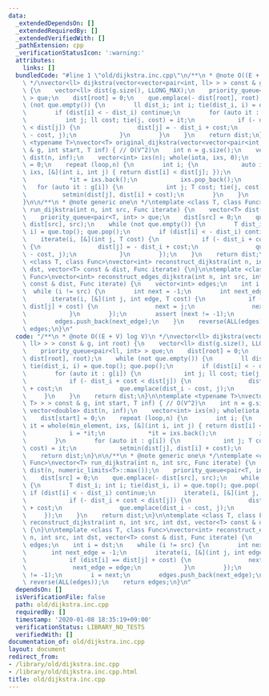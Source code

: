 ```yaml
---
data:
  _extendedDependsOn: []
  _extendedRequiredBy: []
  _extendedVerifiedWith: []
  _pathExtension: cpp
  _verificationStatusIcon: ':warning:'
  attributes:
    links: []
  bundledCode: "#line 1 \"old/dijkstra.inc.cpp\"\n/**\n * @note O((E + V) log V)\n\
    \ */\nvector<ll> dijkstra(vector<vector<pair<int, ll> > > const & g, int root)\
    \ {\n    vector<ll> dist(g.size(), LLONG_MAX);\n    priority_queue<pair<ll, int>\
    \ > que;\n    dist[root] = 0;\n    que.emplace(- dist[root], root);\n    while\
    \ (not que.empty()) {\n        ll dist_i; int i; tie(dist_i, i) = que.top(); que.pop();\n\
    \        if (dist[i] < - dist_i) continue;\n        for (auto it : g[i]) {\n \
    \           int j; ll cost; tie(j, cost) = it;\n            if (- dist_i + cost\
    \ < dist[j]) {\n                dist[j] = - dist_i + cost;\n                que.emplace(dist_i\
    \ - cost, j);\n            }\n        }\n    }\n    return dist;\n}\n\ntemplate\
    \ <typename T>\nvector<T> original_dijkstra(vector<vector<pair<int, T> > > const\
    \ & g, int start, T inf) { // O(V^2)\n    int n = g.size();\n    vector<double>\
    \ dist(n, inf);\n    vector<int> ixs(n); whole(iota, ixs, 0);\n    dist[start]\
    \ = 0;\n    repeat (loop,n) {\n        int i; {\n            auto it = whole(min_element,\
    \ ixs, [&](int i, int j) { return dist[i] < dist[j]; });\n            i = *it;\n\
    \            *it = ixs.back();\n            ixs.pop_back();\n        }\n     \
    \   for (auto it : g[i]) {\n            int j; T cost; tie(j, cost) = it;\n  \
    \          setmin(dist[j], dist[i] + cost);\n        }\n    }\n    return dist;\n\
    }\n\n/**\n * @note generic one\n */\ntemplate <class T, class Func>\nvector<T>\
    \ run_dijkstra(int n, int src, Func iterate) {\n    vector<T> dist(n, numeric_limits<T>::max());\n\
    \    priority_queue<pair<T, int> > que;\n    dist[src] = 0;\n    que.emplace(-\
    \ dist[src], src);\n    while (not que.empty()) {\n        T dist_i; int i; tie(dist_i,\
    \ i) = que.top(); que.pop();\n        if (dist[i] < - dist_i) continue;\n    \
    \    iterate(i, [&](int j, T cost) {\n            if (- dist_i + cost < dist[j])\
    \ {\n                dist[j] = - dist_i + cost;\n                que.emplace(dist_i\
    \ - cost, j);\n            }\n        });\n    }\n    return dist;\n}\n\ntemplate\
    \ <class T, class Func>\nvector<int> reconstruct_dijkstra(int n, int src, int\
    \ dst, vector<T> const & dist, Func iterate) {\n}\n\ntemplate <class T, class\
    \ Func>\nvector<int> reconstruct_edges_dijkstra(int n, int src, int dst, vector<T>\
    \ const & dist, Func iterate) {\n    vector<int> edges;\n    int i = dst;\n  \
    \  while (i != src) {\n        int next = -1;\n        int next_edge = -1;\n \
    \       iterate(i, [&](int j, int edge, T cost) {\n            if (dist[i] ==\
    \ dist[j] + cost) {\n                next = j;\n                next_edge = edge;\n\
    \            }\n        });\n        assert (next != -1);\n        i = next;\n\
    \        edges.push_back(next_edge);\n    }\n    reverse(ALL(edges));\n    return\
    \ edges;\n}\n"
  code: "/**\n * @note O((E + V) log V)\n */\nvector<ll> dijkstra(vector<vector<pair<int,\
    \ ll> > > const & g, int root) {\n    vector<ll> dist(g.size(), LLONG_MAX);\n\
    \    priority_queue<pair<ll, int> > que;\n    dist[root] = 0;\n    que.emplace(-\
    \ dist[root], root);\n    while (not que.empty()) {\n        ll dist_i; int i;\
    \ tie(dist_i, i) = que.top(); que.pop();\n        if (dist[i] < - dist_i) continue;\n\
    \        for (auto it : g[i]) {\n            int j; ll cost; tie(j, cost) = it;\n\
    \            if (- dist_i + cost < dist[j]) {\n                dist[j] = - dist_i\
    \ + cost;\n                que.emplace(dist_i - cost, j);\n            }\n   \
    \     }\n    }\n    return dist;\n}\n\ntemplate <typename T>\nvector<T> original_dijkstra(vector<vector<pair<int,\
    \ T> > > const & g, int start, T inf) { // O(V^2)\n    int n = g.size();\n   \
    \ vector<double> dist(n, inf);\n    vector<int> ixs(n); whole(iota, ixs, 0);\n\
    \    dist[start] = 0;\n    repeat (loop,n) {\n        int i; {\n            auto\
    \ it = whole(min_element, ixs, [&](int i, int j) { return dist[i] < dist[j]; });\n\
    \            i = *it;\n            *it = ixs.back();\n            ixs.pop_back();\n\
    \        }\n        for (auto it : g[i]) {\n            int j; T cost; tie(j,\
    \ cost) = it;\n            setmin(dist[j], dist[i] + cost);\n        }\n    }\n\
    \    return dist;\n}\n\n/**\n * @note generic one\n */\ntemplate <class T, class\
    \ Func>\nvector<T> run_dijkstra(int n, int src, Func iterate) {\n    vector<T>\
    \ dist(n, numeric_limits<T>::max());\n    priority_queue<pair<T, int> > que;\n\
    \    dist[src] = 0;\n    que.emplace(- dist[src], src);\n    while (not que.empty())\
    \ {\n        T dist_i; int i; tie(dist_i, i) = que.top(); que.pop();\n       \
    \ if (dist[i] < - dist_i) continue;\n        iterate(i, [&](int j, T cost) {\n\
    \            if (- dist_i + cost < dist[j]) {\n                dist[j] = - dist_i\
    \ + cost;\n                que.emplace(dist_i - cost, j);\n            }\n   \
    \     });\n    }\n    return dist;\n}\n\ntemplate <class T, class Func>\nvector<int>\
    \ reconstruct_dijkstra(int n, int src, int dst, vector<T> const & dist, Func iterate)\
    \ {\n}\n\ntemplate <class T, class Func>\nvector<int> reconstruct_edges_dijkstra(int\
    \ n, int src, int dst, vector<T> const & dist, Func iterate) {\n    vector<int>\
    \ edges;\n    int i = dst;\n    while (i != src) {\n        int next = -1;\n \
    \       int next_edge = -1;\n        iterate(i, [&](int j, int edge, T cost) {\n\
    \            if (dist[i] == dist[j] + cost) {\n                next = j;\n   \
    \             next_edge = edge;\n            }\n        });\n        assert (next\
    \ != -1);\n        i = next;\n        edges.push_back(next_edge);\n    }\n   \
    \ reverse(ALL(edges));\n    return edges;\n}\n"
  dependsOn: []
  isVerificationFile: false
  path: old/dijkstra.inc.cpp
  requiredBy: []
  timestamp: '2020-01-08 18:35:19+09:00'
  verificationStatus: LIBRARY_NO_TESTS
  verifiedWith: []
documentation_of: old/dijkstra.inc.cpp
layout: document
redirect_from:
- /library/old/dijkstra.inc.cpp
- /library/old/dijkstra.inc.cpp.html
title: old/dijkstra.inc.cpp
---
```

